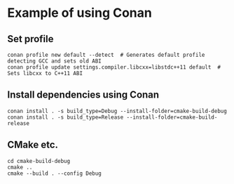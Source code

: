 # Example of using Conan

## Set profile
    
    conan profile new default --detect  # Generates default profile detecting GCC and sets old ABI
    conan profile update settings.compiler.libcxx=libstdc++11 default  # Sets libcxx to C++11 ABI

## Install dependencies using Conan

    conan install . -s build_type=Debug --install-folder=cmake-build-debug
    conan install . -s build_type=Release --install-folder=cmake-build-release
    
## CMake etc.
    
    cd cmake-build-debug
    cmake ..
    cmake --build . --config Debug
   
    
